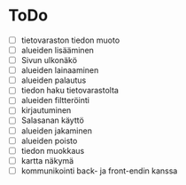 # ToDo
- [ ] tietovaraston tiedon muoto
- [ ] alueiden lisääminen
- [ ] Sivun ulkonäkö
- [ ] alueiden lainaaminen
- [ ] alueiden palautus
- [ ] tiedon haku tietovarastolta
- [ ] alueiden filtteröinti
- [ ] kirjautuminen
- [ ] Salasanan käyttö
- [ ] alueiden jakaminen
- [ ] alueiden poisto
- [ ] tiedon muokkaus
- [ ] kartta näkymä
- [ ] kommunikointi back- ja front-endin kanssa
